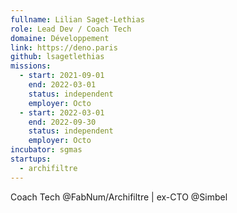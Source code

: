 ```yaml
---
fullname: Lilian Saget-Lethias
role: Lead Dev / Coach Tech
domaine: Développement
link: https://deno.paris
github: lsagetlethias
missions:
  - start: 2021-09-01
    end: 2022-03-01
    status: independent
    employer: Octo
  - start: 2022-03-01
    end: 2022-09-30
    status: independent
    employer: Octo
incubator: sgmas
startups:
  - archifiltre
---
```


Coach Tech @FabNum/Archifiltre | ex-CTO @Simbel
